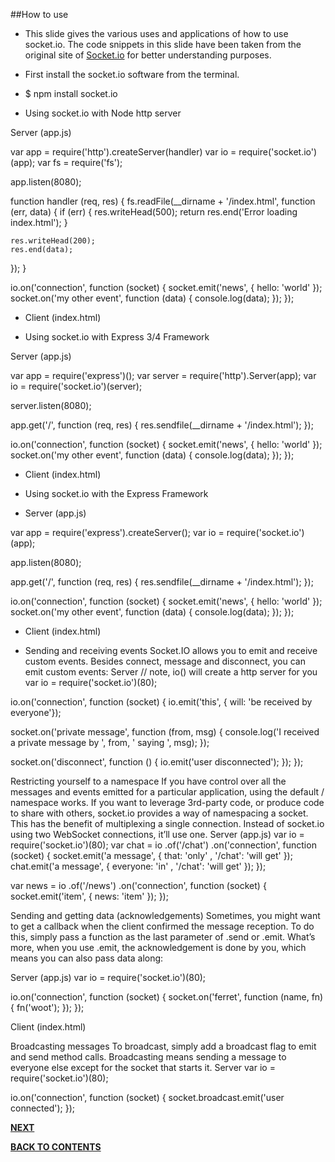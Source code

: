 ##How to use

- This slide gives the various uses and applications of how to use socket.io. The code snippets in this slide have been taken from the original site of [Socket.io](http://socket.io/docs/) for better understanding purposes.

- First install the socket.io software from the terminal.
 - $ npm install socket.io

 - Using socket.io with Node http server

Server (app.js)

var app = require('http').createServer(handler)
var io = require('socket.io')(app);
var fs = require('fs');

app.listen(8080);

function handler (req, res) {
  fs.readFile(__dirname + '/index.html',
  function (err, data) {
    if (err) {
      res.writeHead(500);
      return res.end('Error loading index.html');
    }

    res.writeHead(200);
    res.end(data);
  });
}

io.on('connection', function (socket) {
  socket.emit('news', { hello: 'world' });
  socket.on('my other event', function (data) {
    console.log(data);
  });
});


 - Client (index.html)

<script src="/socket.io/socket.io.js"></script>
<script>
  var socket = io('http://localhost');
  socket.on('news', function (data) {
    console.log(data);
    socket.emit('my other event', { my: 'data' });
  });
</script>

 - Using socket.io with Express 3/4 Framework

Server (app.js)

var app = require('express')();
var server = require('http').Server(app);
var io = require('socket.io')(server);

server.listen(8080);

app.get('/', function (req, res) {
  res.sendfile(__dirname + '/index.html');
});

io.on('connection', function (socket) {
  socket.emit('news', { hello: 'world' });
  socket.on('my other event', function (data) {
    console.log(data);
  });
});

 - Client (index.html)

<script src="/socket.io/socket.io.js"></script>
<script>
  var socket = io.connect('http://localhost');
  socket.on('news', function (data) {
    console.log(data);
    socket.emit('my other event', { my: 'data' });
  });
</script>

 - Using socket.io with the Express Framework

- Server (app.js)

var app = require('express').createServer();
var io = require('socket.io')(app);

app.listen(8080);

app.get('/', function (req, res) {
  res.sendfile(__dirname + '/index.html');
});

io.on('connection', function (socket) {
  socket.emit('news', { hello: 'world' });
  socket.on('my other event', function (data) {
    console.log(data);
  });
});

 - Client (index.html)
 
<script src="/socket.io/socket.io.js"></script>
<script>
  var socket = io.connect('http://localhost');
  socket.on('news', function (data) {
    console.log(data);
    socket.emit('my other event', { my: 'data' });
  });
</script>

- Sending and receiving events
Socket.IO allows you to emit and receive custom events. Besides connect, message and disconnect, you can emit custom events:
Server
// note, io(<port>) will create a http server for you
var io = require('socket.io')(80);

io.on('connection', function (socket) {
  io.emit('this', { will: 'be received by everyone'});

  socket.on('private message', function (from, msg) {
    console.log('I received a private message by ', from, ' saying ', msg);
  });

  socket.on('disconnect', function () {
    io.emit('user disconnected');
  });
});

Restricting yourself to a namespace
If you have control over all the messages and events emitted for a particular application, using the default / namespace works. If you want to leverage 3rd-party code, or produce code to share with others, socket.io provides a way of namespacing a socket.
This has the benefit of multiplexing a single connection. Instead of socket.io using two WebSocket connections, it’ll use one.
Server (app.js)
var io = require('socket.io')(80);
var chat = io
  .of('/chat')
  .on('connection', function (socket) {
    socket.emit('a message', {
        that: 'only'
      , '/chat': 'will get'
    });
    chat.emit('a message', {
        everyone: 'in'
      , '/chat': 'will get'
    });
  });

var news = io
  .of('/news')
  .on('connection', function (socket) {
    socket.emit('item', { news: 'item' });
  });

Sending and getting data (acknowledgements)
Sometimes, you might want to get a callback when the client confirmed the message reception.
To do this, simply pass a function as the last parameter of .send or .emit. What’s more, when you use .emit, the acknowledgement is done by you, which means you can also pass data along:

Server (app.js)
var io = require('socket.io')(80);

io.on('connection', function (socket) {
  socket.on('ferret', function (name, fn) {
    fn('woot');
  });
});

Client (index.html)
<script>
  var socket = io(); // TIP: io() with no args does auto-discovery
  socket.on('connect', function () { // TIP: you can avoid listening on `connect` and listen on events directly too!
    socket.emit('ferret', 'tobi', function (data) {
      console.log(data); // data will be 'woot'
    });
  });
</script>

Broadcasting messages
To broadcast, simply add a broadcast flag to emit and send method calls. Broadcasting means sending a message to everyone else except for the socket that starts it.
Server
var io = require('socket.io')(80);

io.on('connection', function (socket) {
  socket.broadcast.emit('user connected');
});









[**NEXT**](https://github.com/sharathvontari/Socket.io/blob/master/Chat%20Application.md)     

[**BACK TO CONTENTS**](https://github.com/sharathvontari/Socket.io/blob/master/README.md)
